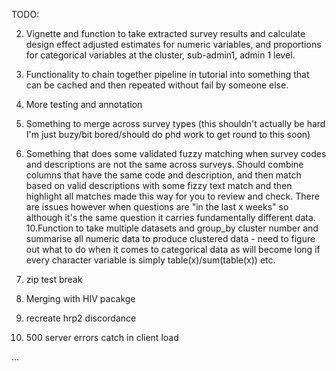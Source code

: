 TODO:


2.	Vignette and function to take extracted survey results and calculate design effect adjusted estimates for numeric variables, and proportions for categorical variables at the cluster, sub-admin1, admin 1 level.
3.	Functionality to chain together pipeline in tutorial into something that can be cached and then repeated without fail by someone else.
6.	More testing and annotation
8. Something to merge across survey types (this shouldn't actually be hard I'm just buzy/bit bored/should do phd work to get round to this soon)
9. Something that does some validated fuzzy matching when survey codes and descriptions are not the same across surveys. Should combine columns that have the same code and description, and then match based on valid descriptions with some fizzy text match and then highlight all matches made this way for you to review and check. There are issues however when questions are "in the last x weeks" so although it's the same question it carries fundamentally different data.
10.Function to take multiple datasets and group_by cluster number and summarise all numeric data to produce clustered data - need to figure out what to do when it comes to categorical data as will become long if every character variable is simply table(x)/sum(table(x)) etc.

21. zip test break
24. Merging with HIV pacakge
25. recreate hrp2 discordance

26. 500 server errors catch in client load

...
